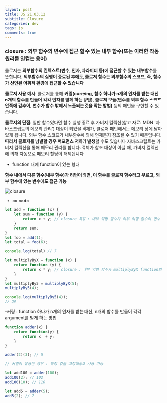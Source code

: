 ```yaml
---  
layout: post  
title: JS 21.03.12
subtitle: Closure
categories: dev
tags: js
comments: true  
--- 
```


### closure : 외부 함수의 변수에 접근 할 수 있는 내부 함수(또는 이러한 작동 원리를 일컫는 용어)

클로저는 **외부함수의 컨텍스트(변수, 인자, 파라미터 등)에 접근할 수 있는 내부함수**를 뜻합니다. **외부함수의 실행이 종료된 후에도, 클로저 함수는 외부함수의 스코프, 즉, 함수가 선언된 어휘적 환경에 접근할 수 있습니다.**

**클로저 사용 예시**: 클로저를 통해 **커링(currying, 함수 하나가 n개의 인자를 받는 대신 n개의 함수를 만들어 각각 인자를 받게 하는 방법), 클로저 모듈(변수를 외부 함수 스코프 안쪽에 감추어, 변수가 함수 밖에서 노출되는 것을 막는 방법)** 등의 패턴을 구현할 수 있습니다.

**클로저의 단점**: 일반 함수였다면 함수 실행 종료 후 가비지 컬렉션(참고 자료: MDN '자바스크립트의 메모리 관리') 대상이 되었을 객체가, 클로저 패턴에서는 메모리 상에 남아 있게 됩니다. 외부 함수 스코프가 내부함수에 의해 언제든지 참조될 수 있기 때문입니다. **따라서 클로저를 남발할 경우 퍼포먼스 저하가 발생**할 수도 있습니다 자바스크립트는 가비지 컬렉션을 통해 메모리 관리를 합니다. 객체가 참조 대상이 아닐 때, 가비지 컬렉션에 의해 자동으로 메모리 할당이 해제됩니다.

- function 내에 function이 있는 형태

**함수 내에서 다른 함수(내부 함수)가 리턴이 되면, 이 함수를 클로져 함수라고 부르고, 외부 함수에 있는 변수에도 접근 가능**

![closure](https://imgur.com/undefined)

- ex code

```js
let add = function (x) {
    let sum = function (y) {
        return x + y; // closure 특징 : 내부 익명 함수가 외부 익명 함수의 변수 x를 참조
    }
    return sum;
}
let foo = add(1);
let total = foo(6);

console.log(total) // 7
```

```js
let multiplyByX = function (x) {
    return function (y) {
        return x * y; // closure : 내부 익명 함수가 multiplyByX function의 인자 5 참조
    }
}
let multiplyBy5 = multiplyByX(5);
multiplyBy5(4);

console.log(multiplyBy5(4));
// 20
```

-커링 : function 하나가 n개의 인자를 받는 대신, n개의 함수를 만들어 각각 argument를 받게 하는 방법

```js
function adder(x) {
	return function(y) {
		return x  + y;
	}
}

adder(2)(3); // 5

// 커링이 유용한 경우 : 특정 값을 고정해놓고 사용 가능

let add100 = adder(100);
add100(2); // 102
add100(10); // 110

let add5 = adder(5);
add5(2); // 7
```

